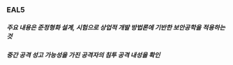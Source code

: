 ### EAL5
##### 주요 내용은 준정형화 설계, 시험으로 상업적 개발 방법론에 기반한 보안공학을 적용하는 것
##### 중간 공격 성고 가능성을 가진 공격자의 침투 공격 내성을 확인

